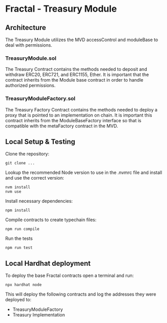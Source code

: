 # Fractal - Treasury Module

## Architecture

The Treasury Module utilizes the MVD accessControl and moduleBase to deal with permissions. 


### TreasuryModule.sol

The Treasury Contract contains the methods needed to deposit and withdraw ERC20, ERC721, and ERC1155, Ether. It is important that the contract inherits from the Module base contract in order to handle authorized permissions.


### TreasuryModuleFactory.sol

The Treasury Factory Contract contains the methods needed to deploy a proxy that is pointed to an implementation on chain. It is important this contract inherits from the ModuleBaseFactory interface so that is compatible with the metaFactory contract in the MVD.

## Local Setup & Testing

Clone the repository:
```shell
git clone ...
```

Lookup the recommended Node version to use in the .nvmrc file and install and use the correct version:
```shell
nvm install 
nvm use
```

Install necessary dependencies:
```shell
npm install
```

Compile contracts to create typechain files:
```shell
npm run compile
```

Run the tests
```shell
npm run test
```

## Local Hardhat deployment

To deploy the base Fractal contracts open a terminal and run:
```shell
npx hardhat node
```
This will deploy the following contracts and log the addresses they were deployed to:
 - TreasuryModuleFactory
 - Treasury Implementation

